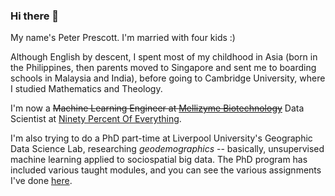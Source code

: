 ### Hi there 👋

My name's Peter Prescott. I'm married with four kids :)

Although English by descent, I spent most of my childhood in Asia (born in the Philippines, then parents moved to Singapore and sent me to boarding schools in Malaysia and India), before going to Cambridge University, where I studied Mathematics and Theology.

I'm now a <strike>Machine Learning Engineer at [Mellizyme Biotechnology](https://www.mellizyme.com)</strike> Data Scientist at [Ninety Percent Of Everything](https://www.90poe.io).

I'm also trying to do a PhD part-time at Liverpool University's Geographic Data Science Lab, researching *geodemographics* -- basically, unsupervised machine learning applied to sociospatial big data. The PhD program has included various taught modules, and you can see the various assignments I've done [here](https://github.com/peterprescott/data-analysis-msc).

